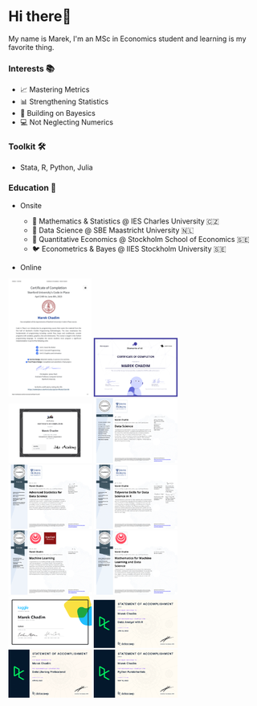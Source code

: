 # Hi there👋 
My name is Marek, I'm an MSc in Economics student and learning is my favorite thing.

### Interests 📚
- 📈 Mastering Metrics
- 📊 Strengthening Statistics
- 🎲 Building on Bayesics
- 💻 Not Neglecting Numerics

### Toolkit 🛠️
- Stata, R, Python, Julia
  
### Education 🏫
- Onsite
  - 🐣 Mathematics & Statistics @ IES Charles University 🇨🇿
  - 🐥 Data Science @ SBE Maastricht University 🇳🇱
  - 🐔 Quantitative Economics @ Stockholm School of Economics 🇸🇪 
  - 🐦 Econometrics & Bayes @ IIES Stockholm University 🇸🇪 

- Online
<p float="left">
  <img src="StanfordCode23.png" width="33%" />
  <img src="certificate-elements-of-ai.png" width="33%" />
  <img src="certificate-of-completion-for-introduction-to-julia.png" width="33%" />
  <img src="DataScience.png" width="33%" />
  <img src="Statistics.png" width="33%" />
  <img src="Tidyverse.png" width="33%" />
  <img src="MachineLearning.png" width="33%" />
  <img src="Mathematics.png" width="33%" />
  <img src="PythonKaggle.png" width="33%" /> 
  <img src="DataAnalystR.png" width="33%" />
  <img src="DataLiteracy.png" width="33%" />
  <img src="PythonFundamentals.png" width="33%" />
</p>



 

 






